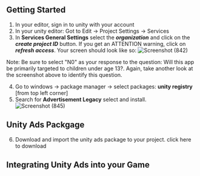 ## Getting Started
1. In your editor, sign in to unity with your account
2. In your unity editor: Got to Edit -> Project Settings -> Services
3. In **Services General Settings** select the **_organization_** and click on the **_create project ID_** button. If you get an ATTENTION warning, click on **_refresh access_**. Your screen should look like so:
![Screenshot (842)](https://github.com/justPoly/monetization_project/assets/29443625/9580a52e-ebd1-404c-be8c-7ccb5439c5be)

Note: Be sure to select "N0" as your response to the question: Will this app be primarily targeted to children under age 13?. Again, take another look at the screenshot above to identify this question.

4. Go to windows -> package manager -> select packages: **unity registry** [from top left corner]
5. Search for **Advertisement Legacy** select and install.
![Screenshot (845)](https://github.com/justPoly/monetization_project/assets/29443625/19200e57-517a-4000-8c5e-1056543f1c01)

## Unity Ads Packgage
6. Download and import the unity ads package to your project.
   click here to download
   
## Integrating Unity Ads into your Game



